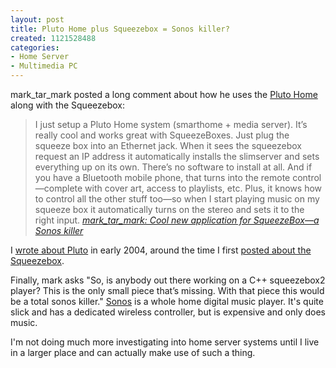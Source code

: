```yaml
--- 
layout: post
title: Pluto Home plus Squeezebox = Sonos killer?
created: 1121528488
categories: 
- Home Server
- Multimedia PC
---
```

<p>mark_tar_mark posted a long comment about how he uses the <A href="http://plutohome.com/">Pluto Home</a> along with the Squeezebox:</p>

<blockquote>
I just setup a Pluto Home system (smarthome + media server). It’s really cool and works great with SqueezeBoxes. Just plug the squeeze box into an Ethernet jack. When it sees the squeezebox request an IP address it automatically installs the slimserver and sets everything up on its own. There’s no software to install at all. And if you have a Bluetooth mobile phone, that turns into the remote control—complete with cover art, access to playlists, etc. Plus, it knows how to control all the other stuff too—so when I start playing music on my squeeze box it automatically turns on the stereo and sets it to the right input.
<cite><a href="http://www.bmannconsulting.com/node/704#comment-17657">mark_tar_mark: Cool new application for SqueezeBox—a Sonos killer</a></cite>
</blockquote>

<p>I <A href="http://www.bmannconsulting.com/node/786" title="Pluto Home media and home automation system">wrote about Pluto</a> in early 2004, around the time I first <a href="http://www.bmannconsulting.com/node/704">posted about the Squeezebox</a>.</p>

<p>Finally, mark asks "So, is anybody out there working on a C++ squeezebox2 player? This is the only small piece that’s missing. With that piece this would be a total sonos killer." <a href="http://www.sonos.com/">Sonos</a> is a whole home digital music player. It's quite slick and has a dedicated wireless controller, but is expensive and only does music.</p>
<!--break-->
<p>I'm not doing much more investigating into home server systems until I live in a larger place and can actually make use of such a thing.</p>

